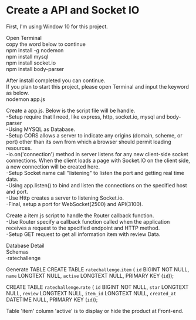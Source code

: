 <h1>Create a API and Socket IO</h1>

First, I'm using Window 10 for this project.

Open Terminal</br>
copy the word below to continue</br>
npm install -g nodemon </br>
npm install mysql</br>
npm install socket.io</br>
npm install body-parser</br>

After install completed you can continue.</br>
If you plan to start this project, please open Terminal and input the keyword as below.</br>
nodemon app.js


Create a app.js. Below is the script file will be handle.</br>
-Setup require that I need, like express, http, socket.io, mysql and body-parser</br>
-Using MYSQL as Database.</br>
-Setup CORS allows a server to indicate any origins (domain, scheme, or port) other than its own from which a browser should permit loading resources. </br>
-io.on('connection') method in server listens for any new client-side socket connections. When the client loads a page with Socket.IO on the client side, a new connection will be created here.</br>
-Setup Socket name call "listening" to listen the port and getting real time data.</br>
-Using app.listen() to bind and listen the connections on the specified host and port.</br>
-Use Http creates a server to listening Socket.io.</br>
-Final, setup a port for WebSocket(2500) and API(3100).</br>

Create a item.js script to handle the Router callback function.</br> 
-Use Router specify a callback function called when the application receives a request to the specified endpoint and HTTP method.</br>
-Setup GET request to get all information item with review Data. 



Database Detail</br>
Schemas </br>
·ratechallenge

Generate TABLE
CREATE TABLE `ratechallenge`.`item` (
  `id` BIGINT NOT NULL,
  `name` LONGTEXT NULL,
  `active` LONGTEXT NULL,
  PRIMARY KEY (`id`));

CREATE TABLE `ratechallenge`.`rate` (
`id` BIGINT NOT NULL,
`star` LONGTEXT NULL,
`review` LONGTEXT NULL,
`item_id` LONGTEXT NULL,
`created_at` DATETIME NULL,
PRIMARY KEY (`id`));

Table 'item' column 'active' is to display or hide the product at Front-end.
